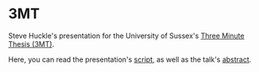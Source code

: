 # 3MT

Steve Huckle's presentation for the University of Sussex's [Three Minute Thesis (3MT)](http://www.sussex.ac.uk/internal/doctoralschool/researcherdev/threeminthesis).

Here, you can read the presentation's [script](/docs/presentation/script.md), as well as the talk's [abstract](/docs/abstract.md).
